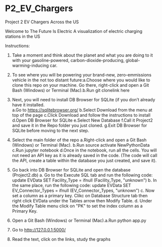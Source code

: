 # P2_EV_Chargers
Project 2 EV Chargers Across the US

Welcome to The Future Is Electric
A visualization of electric charging stations in the US

Instructions:

1. Take a moment and think about the planet and what you are doing to it with your gasoline-powered, carbon-dioxide-producing, global-warming-inducing car.

2. To see where you will be powering your brand-new, zero-emmissions vehicle in the not too distant future:a.Choose where you would like to clone this repo on your    machine. Go there, right-click and open a Git Bash (Windows) or Terminal (Mac).b.Run git clonelink here

3. Next, you will need to install DB Browser for SQLite (if you don’t already have it installed.  
    a.Go to https://sqlitebrowser.org/
    b.Select Download from the menu at top of the page
    c.Click Download and follow the instructions to install
    d.Open DB Browser for SQLite
    e.Select New Database
    f.Call it Project2 and save it in the Repo folder you just cloned.
    g.Exit DB Browser for SQLite before moving to the next step.

4. Select the main folder of the repo
    a.Right-click and open a Git Bash (Windows) or Terminal (Mac).
    b.Run source activate NewPythonData
    c.Run jupyter notebook 
    d.Once in the notebook, run all the cells. You will not need an API key as it is already saved in the code. (The code will call the API, create a table within the database you just created, and save it).

5. Go back into DB Browser for SQLite and open the database (Project2.db)
    a.  Go to the Execute SQL tab and run the following code: update EVData SET Facility_Type = ifnull  (Facility_Type, "unknown")
    b.  In the same place, run the following code: update EVData SET EV_Connector_Types = ifnull (EV_Connector_Types, "unknown")
    c.  Now set a column as a primary key. Clikc on Database Structure tab then right click EVData under the Tables arrow then Modify Table.
    d.  Under the Modify Table menu click on "PK" to set the index column as a Primary Key.

6. Open a Git Bash (Windows) or Terminal (Mac).a.Run python app.py

7. Go to http://127.0.0.1:5000/

8. Read the text, click on the links, study the graphs